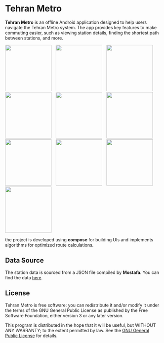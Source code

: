 # Tehran Metro

**Tehran Metro** is an offline Android application designed to help users navigate the Tehran Metro system. The app provides key features to make commuting easier, such as viewing station details, finding the shortest path between stations, and more.

<img src="https://github.com/user-attachments/assets/54b32c9f-b7b1-4c4a-8f9a-2867e567fa17" width="150" style="display: inline-block; margin-right: 10px;"/>
<img src="https://github.com/user-attachments/assets/99d90ad5-6198-4501-991e-1d4844f8111a" width="150" style="display: inline-block; margin-right: 10px;"/>
<img src="https://github.com/user-attachments/assets/9d76133e-db29-4cd6-83f5-d11112682227" width="150" style="display: inline-block; margin-right: 10px;"/>
<img src="https://github.com/user-attachments/assets/82ac94a0-f53f-47db-a15e-68598e6b260b" width="150" style="display: inline-block; margin-right: 10px;"/>
<img src="https://github.com/user-attachments/assets/91f8d39b-8c24-4420-b2fd-d1558a8d6f72" width="150" style="display: inline-block; margin-right: 10px;"/>
<img src="https://github.com/user-attachments/assets/58a8e994-32bc-4d07-b139-91e88c7a0cba" width="150" style="display: inline-block; margin-right: 10px;"/>


<img src="https://github.com/user-attachments/assets/2b698891-b9c2-4079-a9d0-a84126756741" width="150" style="display: inline-block; margin-right: 10px;"/>
<img src="https://github.com/user-attachments/assets/ed5bd501-ea52-4c57-8ab3-97fb0ff6749a" width="150" style="display: inline-block; margin-right: 10px;"/>

<img src="https://github.com/user-attachments/assets/3b37e083-c3a0-4fe5-a33d-d7e3d96ed787" width="150" style="display: inline-block; margin-right: 10px;"/>
<img src="https://github.com/user-attachments/assets/1645d33e-d3ed-4d60-b0f2-906e486d6d80" width="150" style="display: inline-block; margin-right: 10px;"/>


the project is developed using **compose** for building UIs and implements algorithms for optimized route calculations.

## Data Source
The station data is sourced from a JSON file compiled by **Mostafa**. You can find the data [here](https://github.com/mostafa-kheibary/tehran-metro-data/).

## License
Tehran Metro is free software: you can redistribute it and/or modify it under the terms of the GNU General Public License as published by the Free Software Foundation, either version 3 or any later version.

This program is distributed in the hope that it will be useful, but WITHOUT ANY WARRANTY; to the extent permitted by law. See the [GNU General Public License](https://www.gnu.org/licenses/) for details.

